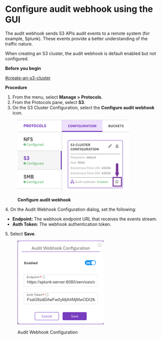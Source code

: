 # Configure audit webhook using the GUI

The audit webhook sends S3 APIs audit events to a remote system (for example, Splunk). These events provide a better understanding of the traffic nature.

When creating an S3 cluster, the audit webhook is default enabled but not configured.

**Before you begin**

[#create-an-s3-cluster](../s3-cluster-management/s3-cluster-management.md#create-an-s3-cluster "mention")

**Procedure**

1. From the menu, select **Manage > Protocols**.
2. From the Protocols pane, select **S3**.
3. On the S3 Cluster Configuration, select the **Configure audit webhook** icon.

<figure><img src="../../../.gitbook/assets/wmng_audit_webhook_button.png" alt=""><figcaption><p><strong>Configure audit webhook</strong></p></figcaption></figure>

4\. On the Audit Webhook Configuration dialog, set the following:

* **Endpoint:** The webhook endpoint URL that receives the events stream.
* **Auth Token:** The webhook authentication token.

5\. Select **Save**.

<figure><img src="../../../.gitbook/assets/wmng_audit_webhook_configuration.png" alt=""><figcaption><p>Audit Webhook Configuration</p></figcaption></figure>
